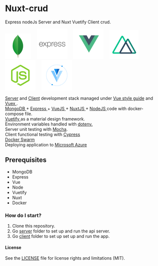 # Nuxt-crud

Express nodeJs Server and Nuxt Vuetify Client crud.

<img src="docs/mongodb-logo.png" height="85" />&nbsp;&nbsp;&nbsp;&nbsp;&nbsp;<img src="docs/expressjs-logo.png" height="100" />&nbsp;&nbsp;&nbsp;&nbsp;&nbsp;<img src="docs/vue-logo.png" height="100" />&nbsp;&nbsp;&nbsp;&nbsp;&nbsp;<img src="docs/nuxt-logo.png" height="95" />&nbsp;&nbsp;&nbsp;&nbsp;&nbsp;<img src="docs/node-logo.png" height="100" />&nbsp;&nbsp;&nbsp;&nbsp;&nbsp;<img src="docs/vuetify-logo.png" height="100" />


<a href="server/">Server</a> and <a href="client/">Client</a> development stack managed under <a href="https://vuejs.org/v2/style-guide/" target="_blank"> Vue style guide</a> and <a href="https://vuex.vuejs.org/" target="_blank"> Vuex </a>.</br><a href="https://www.mongodb.com/" target="_blank">MongoDB </a> + <a href="http://expressjs.com/" target="_blank">Express </a> + <a href="https://vuejs.org/" target="_blank"> VueJS </a> + <a href="https://nuxtjs.org/" target="_blank"> NuxtJS </a> + <a href="https://nodejs.org/en/" target="_blank">NodeJS </a> code with docker-compose file. </br><a href="https://vuetifyjs.com/en/" target="_blank">Vuetify </a> as a material design framework. </a></br> Environment variables handled with <a href="https://www.npmjs.com/package/dotenv" target="_blank">dotenv.</a></br> Server unit testing with <a href="https://mochajs.org/" target="_blank">Mocha</a>.</a></br> Client functional testing with <a href="https://cypress.io/" target="_blank">Cypress</a></br><a href="https://docs.docker.com/engine/swarm/" target="_blank">Docker Swarm</a></br> Deploying application to <a href="https://azure.microsoft.com/es-es/" target="_blank">Microsoft Azure</a> 

## Prerequisites

- MongoDB
- Express 
- Vue
- Node
- Vuetify
- Nuxt
- Docker

### How do I start?

1. Clone this repository.   
2. Go <a href="server/">server</a> folder to set up and run the api server. 
3. Go <a href="client/">client</a> folder to set up set up and run the app.

#### License
See the [LICENSE](LICENSE.md) file for license rights and limitations (MIT).


 
